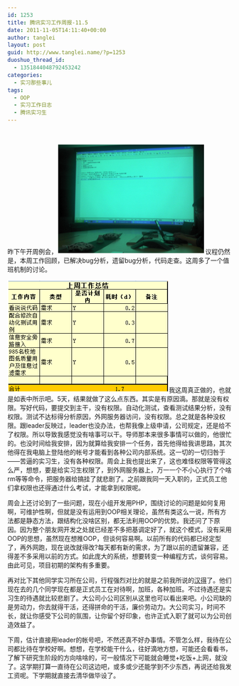 ```yaml
---
id: 1253
title: 腾讯实习工作周报-11.5
date: 2011-11-05T14:11:40+00:00
author: tanglei
layout: post
guid: http://www.tanglei.name/?p=1253
duoshuo_thread_id:
  - 1351844048792453242
categories:
  - 实习那些事儿
tags:
  - OOP
  - 实习工作日志
  - 腾讯实习生
---
```

&nbsp;

昨下午开周例会，<img class="alignleft" src="/wp-content/uploads/2011/11/110511_0611_1151.png" alt="腾讯实习生,工作周会" width="333" height="248" />议程仍然是，本周工作回顾，已解决bug分析，遗留bug分析，代码走查。这周多了一个值班机制的讨论。

<img class="alignright" src="/wp-content/uploads/2011/11/110511_0611_1152.png" alt="工作周报" width="363" height="253" />我这周真正做的，也就是如表中所示吧。5天，结果就做了这么点东西。其实是有原因滴。那就是没有权限。写好代码，要提交到主干，没有权限。自动化测试，查看测试结果分析，没有权限。测试不达标得分析原因，外网服务器访问，没有权限。总之就是各种没权限。跟leader反映过，leader也没办法，也帮我像上级申请，公司规定，还是给不了权限。所以导致我感觉没有啥事可以干。导师那本来很多事情可以做的，他很忙的。也没时间给我安排，因为就算给我安排一个任务，首先他得给我讲思路，其次他得在我电脑上登陆他的帐号才能看到各种公司内部系统。这一切的一切归咎于——苦逼的实习生，没有各种权限。周会上我也提出来了，这也难怪权限等管得这么严，想想，要是给实习生权限了，到外网服务器上，万一一个不小心执行了个啥rm等等命令，把服务器给搞挂了就悲剧了。之前跟我同一天入职的，正式员工他们拿权限也还得通过什么考试，才能拿到权限呢。

周会上还讨论到了一些问题，现在小组开发用PHP，围绕讨论的问题是如何复用啊，可维护性啊，但就是没有运用到OOP相关理论，虽然有类这么一说，所有方法都是静态方法，跟结构化没啥区别，都无法利用OOP的优势。我还问了下原因。因为整个朋友网开发之处就已经差不多把基调定好了，就这个模式，没有采用OOP的思想，虽然现在想推OOP，但谈何容易啊。以前所有的代码都已经定型了，再外网跑，现在说改就得改?每天都有新的需求，为了跟以前的遗留兼容，还得差不多采用以前的方式。如此庞大的系统，想要转变一种编程方式，谈何容易。由此可见，项目初期的架构有多重要。

再对比下其他同学实习所在公司，行程强烈对比的就是之前我所说的[汉得](/blog/interview_hand.html)了。他们现在去的几个同学现在都是正式员工在对待啊，加班，各种加班。不过待遇还是实习生的待遇就比较悲剧了。大公司小公司区别从这里也可以看出来吧。小公司缺的是劳动力，你去就得干活，还得拼命的干活，廉价劳动力。大公司实习，时间不长，就让你感受下公司的氛围，让你留个好印象，也许正式入职了就可以为公司创造效益了。

下周，估计直接用leader的帐号吧，不然还真不好办事情。不管怎么样，我待在公司都比待在学校好啊。想想，在学校能干什么，往好滴地方想，可能还会看看书，了解下研究生阶段的方向啥啥的，可一般情况下可能就会睡觉+吃饭+上网，就没了。这学期打算一直待在公司这边吧，或多或少还能学到不少东西，再说还给我发工资呢。下学期就直接去清华做毕设了。
